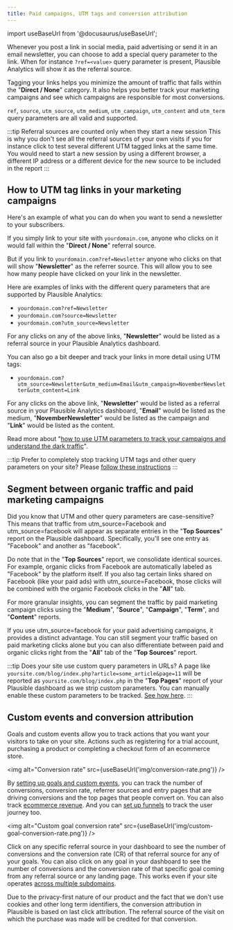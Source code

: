 ```yaml
---
title: Paid campaigns, UTM tags and conversion attribution
---
```


import useBaseUrl from '@docusaurus/useBaseUrl';

Whenever you post a link in social media, paid advertising or send it in an email newsletter, you can choose to add a special query parameter to the link. When for instance `?ref=<value>` query parameter is present, Plausible Analytics will show it as the referral source.

Tagging your links helps you minimize the amount of traffic that falls within the "**Direct / None**" category. It also helps you better track your marketing campaigns and see which campaigns are responsible for most conversions. 

`ref`, `source`, `utm_source`, `utm_medium`, `utm_campaign`, `utm_content` and `utm_term` query parameters are all valid and supported.

:::tip Referral sources are counted only when they start a new session
This is why you don't see all the referral sources of your own visits if you for instance click to test several different UTM tagged links at the same time. You would need to start a new session by using a different browser, a different IP address or a different device for the new source to be included in the report
:::

## How to UTM tag links in your marketing campaigns

Here's an example of what you can do when you want to send a newsletter to your subscribers. 

If you simply link to your site with `yourdomain.com`, anyone who clicks on it would fall within the "**Direct / None**" referral source. 

But if you link to `yourdomain.com?ref=Newsletter` anyone who clicks on that will show "**Newsletter**" as the referrer source. This will allow you to see how many people have clicked on your link in the newsletter.

Here are examples of links with the different query parameters that are supported by Plausible Analytics:

* `yourdomain.com?ref=Newsletter`
* `yourdomain.com?source=Newsletter`
* `yourdomain.com?utm_source=Newsletter`

For any clicks on any of the above links, "**Newsletter**" would be listed as a referral source in your Plausible Analytics dashboard. 

You can also go a bit deeper and track your links in more detail using UTM tags:

* `yourdomain.com?utm_source=Newsletter&utm_medium=Email&utm_campaign=NovemberNewsletter&utm_content=Link`

For any clicks on the above link, "**Newsletter**" would be listed as a referral source in your Plausible Analytics dashboard, "**Email**" would be listed as the medium, "**NovemberNewsletter**" would be listed as the campaign and "**Link**" would be listed as the content. 

Read more about "[how to use UTM parameters to track your campaigns and understand the dark traffic](https://plausible.io/blog/utm-tracking-tags)".

:::tip Prefer to completely stop tracking UTM tags and other query parameters on your site? 
Please [follow these instructions](stop-tracking-utm-tags.md)
:::

## Segment between organic traffic and paid marketing campaigns

Did you know that UTM and other query parameters are case-sensitive? This means that traffic from utm_source=Facebook and utm_source=facebook will appear as separate entries in the "**Top Sources**" report on the Plausible dashboard. Specifically, you'll see one entry as "Facebook" and another as "facebook".

Do note that in the "**Top Sources**" report, we consolidate identical sources. For example, organic clicks from Facebook are automatically labeled as "Facebook" by the platform itself. If you also tag certain links shared on Facebook (like your paid ads) with utm_source=Facebook, those clicks will be combined with the organic Facebook clicks in the "**All**" tab.

For more granular insights, you can segment the traffic by paid marketing campaign clicks using the "**Medium**", "**Source**", "**Campaign**", "**Term**", and "**Content**" reports.

If you use utm_source=facebook for your paid advertising campaigns, it provides a distinct advantage. You can still segment your traffic based on paid marketing clicks alone but you can also differentiate between paid and organic clicks right from the "**All**" tab of the "**Top Sources**" report.

:::tip Does your site use custom query parameters in URLs?
A page like `yoursite.com/blog/index.php?article=some_article&page=11` will be reported as `yoursite.com/blog/index.php` in the "**Top Pages**" report of your Plausible dashboard as we strip custom parameters. You can manually enable these custom parameters to be tracked. [See how here](custom-query-params.md).
:::

## Custom events and conversion attribution 

Goals and custom events allow you to track actions that you want your visitors to take on your site. Actions such as registering for a trial account, purchasing a product or completing a checkout form of an ecommerce store.

<img alt="Conversion rate" src={useBaseUrl('img/conversion-rate.png')} />

By [setting up goals and custom events](goal-conversions.md), you can track the number of conversions, conversion rate, referrer sources and entry pages that are driving conversions and the top pages that people convert on. You can also track [ecommerce revenue](ecommerce-revenue-tracking.md). And you can [set up funnels](funnel-analysis.md) to track the user journey too.

<img alt="Custom goal conversion rate" src={useBaseUrl('img/custom-goal-conversion-rate.png')} />

Click on any specific referral source in your dashboard to see the number of conversions and the conversion rate (CR) of that referral source for any of your goals. You can also click on any goal in your dashboard to see the number of conversions and the conversion rate of that specific goal coming from any referral source or any landing page. This works even if your site operates [across multiple subdomains](subdomain-hostname-filter.md).

Due to the privacy-first nature of our product and the fact that we don't use cookies and other long term identifiers, the conversion attribution in Plausible is based on last click attribution. The referral source of the visit on which the purchase was made will be credited for that conversion. 
